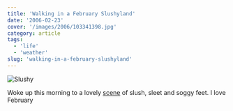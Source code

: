```yaml
---
title: 'Walking in a February Slushyland'
date: '2006-02-23'
cover: '/images/2006/103341398.jpg'
category: article
tags:
  - 'life'
  - 'weather'
slug: 'walking-in-a-february-slushyland'
---
```


![Slushy][image-1]

Woke up this morning to a lovely [scene][1] of slush, sleet and soggy feet. I love February

[1]: https://www.flickr.com/photos/funkylarma/103341398/
[image-1]: /images/2006/103341398.jpg

